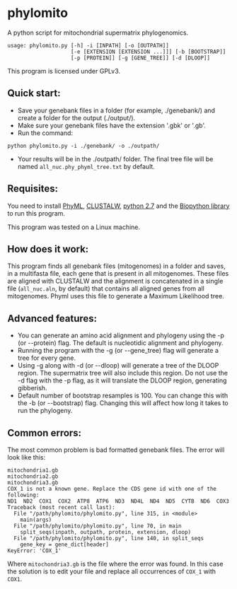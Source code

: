 phylomito
===========

A python script for mitochondrial supermatrix phylogenomics.

```
usage: phylomito.py [-h] -i [INPATH] [-o [OUTPATH]]
                    [-e [EXTENSION [EXTENSION ...]]] [-b [BOOTSTRAP]]
                    [-p [PROTEIN]] [-g [GENE_TREE]] [-d [DLOOP]]

```

This program is licensed under GPLv3.

## Quick start:

* Save your genebank files in a folder (for example, ./genebank/) and create a folder for the output (./output/). 
* Make sure your genebank files have the extension '.gbk' or '.gb'.
* Run the command:
```
python phylomito.py -i ./genebank/ -o ./outpath/
```
* Your results will be in the ./outpath/ folder. The final tree file will be named `all_nuc.phy_phyml_tree.txt` by default.

## Requisites:

You need to install [PhyML](http://www.atgc-montpellier.fr/phyml/binaries.php), [CLUSTALW](http://www.clustal.org/download/current/), [python 2.7](https://www.python.org/downloads/release/python-2710/) and the [Biopython library](http://biopython.org/wiki/Download) to run this program.

This program was tested on a Linux machine.

## How does it work:

This program finds all genebank files (mitogenomes) in a folder and saves, in a multifasta file, each gene that is present in all mitogenomes. 
These files are aligned with CLUSTALW and the alignment is concatenated in a single file (`all_nuc.aln`, by default) that contains all aligned genes from all mitogenomes. 
Phyml uses this file to generate a Maximum Likelihood tree.
 
## Advanced features:

* You can generate an amino acid alignment and phylogeny using the -p (or --protein) flag. The default is nucleotidic alignment and phylogeny.
* Running the program with the -g (or --gene_tree) flag will generate a tree for every gene. 
* Using -g along with -d (or --dloop) will generate a tree of the DLOOP region. 
The supermatrix tree will also include this region. Do not use the -d flag with the -p flag, as it will translate the DLOOP region, generating gibberish.
* Default number of bootstrap resamples is 100. You can change this with the -b (or --bootstrap) flag. 
Changing this will affect how long it takes to run the phylogeny.

## Common errors:

The most common problem is bad formatted genebank files. The error will look like this:

```
mitochondria1.gb
mitochondria2.gb
mitochondria3.gb
COX_1 is not a known gene. Replace the CDS gene id with one of the following:
ND1  ND2  COX1  COX2  ATP8  ATP6  ND3  ND4L  ND4  ND5  CYTB  ND6  COX3
Traceback (most recent call last):
  File "/path/phylomito/phylomito.py", line 315, in <module>
    main(args)
  File "/path/phylomito/phylomito.py", line 70, in main
    split_seqs(inpath, outpath, protein, extension, dloop)
  File "/path/phylomito/phylomito.py", line 140, in split_seqs
    gene_key = gene_dict[header]
KeyError: 'COX_1'
```

Where `mitochondria3.gb` is the file where the error was found.
In this case the solution is to edit your file and replace all occurrences of `COX_1` with `COX1`.

